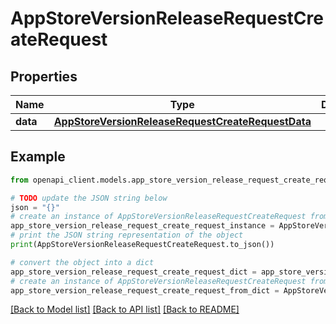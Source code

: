 # AppStoreVersionReleaseRequestCreateRequest


## Properties

Name | Type | Description | Notes
------------ | ------------- | ------------- | -------------
**data** | [**AppStoreVersionReleaseRequestCreateRequestData**](AppStoreVersionReleaseRequestCreateRequestData.md) |  | 

## Example

```python
from openapi_client.models.app_store_version_release_request_create_request import AppStoreVersionReleaseRequestCreateRequest

# TODO update the JSON string below
json = "{}"
# create an instance of AppStoreVersionReleaseRequestCreateRequest from a JSON string
app_store_version_release_request_create_request_instance = AppStoreVersionReleaseRequestCreateRequest.from_json(json)
# print the JSON string representation of the object
print(AppStoreVersionReleaseRequestCreateRequest.to_json())

# convert the object into a dict
app_store_version_release_request_create_request_dict = app_store_version_release_request_create_request_instance.to_dict()
# create an instance of AppStoreVersionReleaseRequestCreateRequest from a dict
app_store_version_release_request_create_request_from_dict = AppStoreVersionReleaseRequestCreateRequest.from_dict(app_store_version_release_request_create_request_dict)
```
[[Back to Model list]](../README.md#documentation-for-models) [[Back to API list]](../README.md#documentation-for-api-endpoints) [[Back to README]](../README.md)



